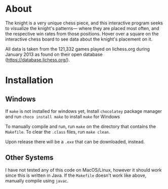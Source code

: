 # About

The knight is a very unique chess piece, and this interactive program seeks to visualize the knight's patterns— where they are placed most often, and the respective win rates from those positions. Hover over a square on the interactive chess board to see data about the knight's placement on it.

All data is taken from the 121,332 games played on lichess.org during January 2013 as found on their open database (https://database.lichess.org/).

# Installation

## Windows
If `make` is not installed for windows yet, Install `chocolatey` package manager and run `choco install make` to install `make` for Windows

To manually compile and run, run `make` on the directory that contains the `Makefile`. To clear the `.class` files, run `make clean`.

Upon release there will be a `.exe` that can be downloaded, instead.

## Other Systems
I have not tested any of this code on MacOS/Linux, however it should work since this is written in Java. If the `Makefile` doesn't work like above, manually compile using `javac`.
